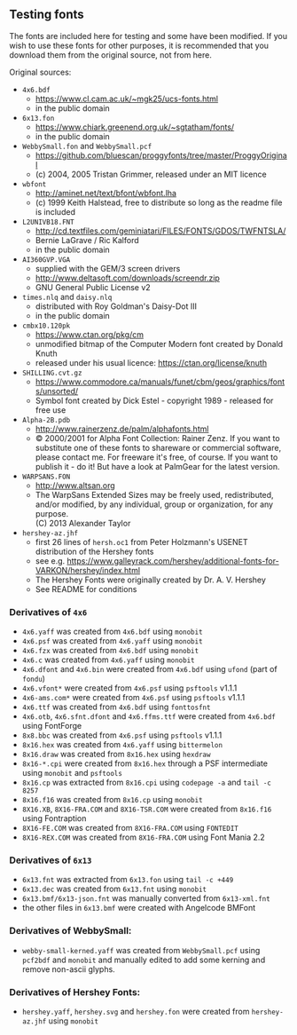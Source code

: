 ## Testing fonts

The fonts are included here for testing and some have been modified. If you wish to use these fonts
for other purposes, it is recommended that you download them from the original source, not from here.

Original sources:
* `4x6.bdf`
  - https://www.cl.cam.ac.uk/~mgk25/ucs-fonts.html
  - in the public domain
* `6x13.fon`
  - https://www.chiark.greenend.org.uk/~sgtatham/fonts/
  - in the public domain
* `WebbySmall.fon` and `WebbySmall.pcf`
  - https://github.com/bluescan/proggyfonts/tree/master/ProggyOriginal
  - (c) 2004, 2005 Tristan Grimmer, released under an MIT licence
* `wbfont`
  - http://aminet.net/text/bfont/wbfont.lha
  - (c) 1999 Keith Halstead, free to distribute so long as the readme file is included
* `L2UNIVB18.FNT`
  - http://cd.textfiles.com/geminiatari/FILES/FONTS/GDOS/TWFNTSLA/
  - Bernie LaGrave / Ric Kalford
  - in the public domain
* `AI360GVP.VGA`
  - supplied with the GEM/3 screen drivers
  - http://www.deltasoft.com/downloads/screendr.zip
  - GNU General Public License v2
* `times.nlq` and `daisy.nlq`
  - distributed with Roy Goldman's Daisy-Dot III
  - in the public domain
* `cmbx10.120pk`
  - https://www.ctan.org/pkg/cm
  - unmodified bitmap of the Computer Modern font created by Donald Knuth
  - released under his usual licence: https://ctan.org/license/knuth
* `SHILLING.cvt.gz`
  - https://www.commodore.ca/manuals/funet/cbm/geos/graphics/fonts/unsorted/
  - Symbol font created by Dick Estel - copyright 1989 - released for free use
* `Alpha-2B.pdb`
  - http://www.rainerzenz.de/palm/alphafonts.html
  - © 2000/2001 for Alpha Font Collection: Rainer Zenz. If you want to substitute one of
    these fonts to shareware or commercial software, please contact me. For freeware
    it's free, of course. If you want to publish it - do it! But have a look at
    PalmGear for the latest version.
* `WARPSANS.FON`
  - http://www.altsan.org
  - The WarpSans Extended Sizes may be freely used, redistributed, and/or
    modified, by any individual, group or organization, for any purpose.  
    (C) 2013 Alexander Taylor
* `hershey-az.jhf`
   - first 26 lines of `hersh.oc1` from Peter Holzmann's USENET distribution of the Hershey fonts
   - see e.g. https://www.galleyrack.com/hershey/additional-fonts-for-VARKON/hershey/index.html
   - The Hershey Fonts were originally created by Dr. A. V. Hershey
   - See README for conditions

### Derivatives of `4x6`

* `4x6.yaff` was created from `4x6.bdf` using `monobit`
* `4x6.psf` was created from `4x6.yaff` using `monobit`
* `4x6.fzx` was created from `4x6.bdf` using `monobit`
* `4x6.c` was created from `4x6.yaff` using `monobit`
* `4x6.dfont` and `4x6.bin` were created from `4x6.bdf` using `ufond` (part of `fondu`)
* `4x6.vfont*` were created from `4x6.psf` using `psftools` v1.1.1
* `4x6-ams.com*` were created from `4x6.psf` using `psftools` v1.1.1
* `4x6.ttf` was created from `4x6.bdf` using `fonttosfnt`
* `4x6.otb`, `4x6.sfnt.dfont` and `4x6.ffms.ttf` were created from `4x6.bdf` using FontForge
* `8x8.bbc` was created from `4x6.psf` using `psftools` v1.1.1
* `8x16.hex` was created from `4x6.yaff` using `bittermelon`
* `8x16.draw` was created from `8x16.hex` using `hexdraw`
* `8x16-*.cpi` were created from `8x16.hex` through a PSF intermediate using `monobit` and `psftools`
* `8x16.cp` was extracted from `8x16.cpi` using `codepage -a` and `tail -c 8257`
* `8x16.f16` was created from `8x16.cp` using `monobit`
* `8X16.XB`, `8X16-FRA.COM` and `8X16-TSR.COM` were created from `8x16.f16` using Fontraption
* `8X16-FE.COM` was created from `8X16-FRA.COM` using `FONTEDIT`
* `8X16-REX.COM` was created from `8X16-FRA.COM` using Font Mania 2.2


### Derivatives of `6x13`

* `6x13.fnt` was extracted from `6x13.fon` using `tail -c +449`
* `6x13.dec` was created from `6x13.fnt` using `monobit`
* `6x13.bmf/6x13-json.fnt` was manually converted from `6x13-xml.fnt`
* the other files in `6x13.bmf` were created with Angelcode BMFont


### Derivatives of WebbySmall:

* `webby-small-kerned.yaff` was created from `WebbySmall.pcf` using `pcf2bdf` and `monobit`
  and manually edited to add some kerning and remove non-ascii glyphs.


### Derivatives of Hershey Fonts:
* `hershey.yaff`, `hershey.svg` and `hershey.fon` were created from `hershey-az.jhf` using `monobit`
